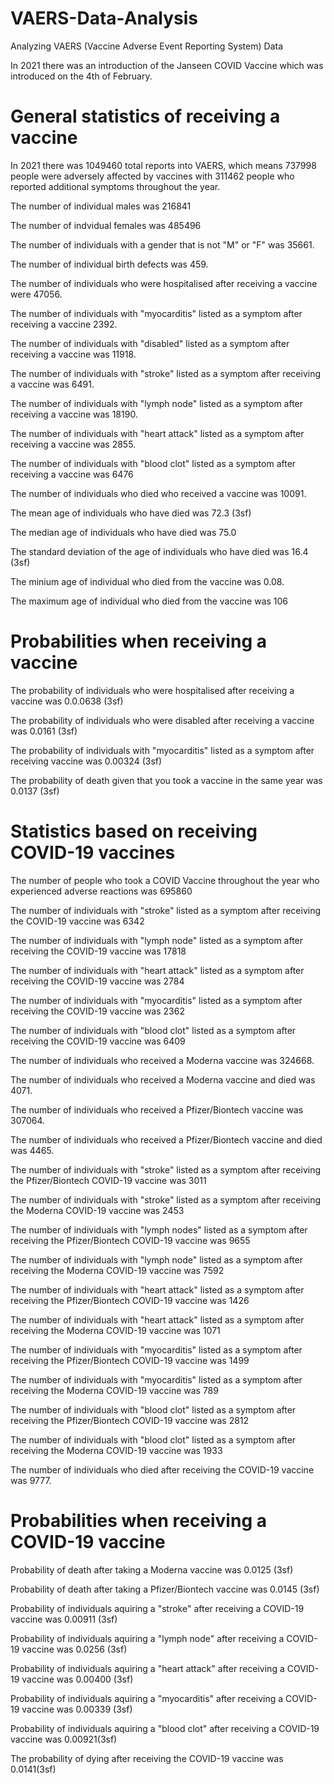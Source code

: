 # VAERS-Data-Analysis
Analyzing VAERS (Vaccine Adverse Event Reporting System) Data

In 2021 there was an introduction of the Janseen COVID Vaccine which was introduced on the 4th of February. 

# General statistics of receiving a vaccine

In 2021 there was 1049460 total reports into VAERS, which means 737998 people were adversely affected by vaccines with 311462 people who reported additional symptoms throughout the year. 

The number of individual males was 216841 

The number of indvidual females was 485496

The number of individuals with a gender that is not "M" or "F" was 35661.

The number of individual birth defects was 459.

The number of individuals who were hospitalised after receiving a vaccine were 47056. 

The number of individuals with "myocarditis" listed as a symptom after receiving a vaccine 2392.

The number of individuals with "disabled" listed as a symptom after receiving a vaccine was 11918.

The number of individuals with "stroke" listed as a symptom after receiving a vaccine was 6491.

The number of individuals with "lymph node" listed as a symptom after receiving a vaccine was 18190.

The number of individuals with "heart attack" listed as a symptom after receiving a vaccine was 2855.

The number of individuals with "blood clot" listed as a symptom after receiving a vaccine was 6476

The number of individuals who died who received a vaccine was 10091.

The mean age of individuals who have died was 72.3 (3sf)

The median age of individuals who have died was 75.0 

The standard deviation of the age of individuals who have died was 16.4 (3sf)

The minium age of individual who died from the vaccine was 0.08.

The maximum age of individual who died from the vaccine was 106

# Probabilities when receiving a vaccine

The probability of individuals who were hospitalised after receiving a vaccine was 0.0.0638 (3sf)

The probability of individuals who were disabled after receiving a vaccine was 0.0161 (3sf)

The probability of individuals with "myocarditis" listed as a symptom after receiving vaccine was 0.00324 (3sf)

The probability of death given that you took a vaccine in the same year was 0.0137 (3sf)

# Statistics based on receiving COVID-19 vaccines

The number of people who took a COVID Vaccine throughout the year who experienced adverse reactions  was 695860

The number of individuals with "stroke" listed as a symptom after receiving the COVID-19 vaccine was 6342

The number of individuals with "lymph node" listed as a symptom after receiving the COVID-19 vaccine was 17818

The number of individuals with "heart attack" listed as a symptom after receiving the COVID-19 vaccine was 2784

The number of individuals with "myocarditis" listed as a symptom after receiving the COVID-19 vaccine was 2362

The number of individuals with "blood clot" listed as a symptom after receiving the COVID-19 vaccine was 6409

The number of individuals who received a Moderna vaccine was 324668.

The number of individuals who received a Moderna vaccine and died was 4071.

The number of individuals who received a Pfizer/Biontech vaccine was 307064.

The number of individuals who received a Pfizer/Biontech vaccine and died was 4465.

The number of individuals with "stroke" listed as a symptom after receiving the Pfizer/Biontech COVID-19 vaccine was 3011

The number of individuals with "stroke" listed as a symptom after receiving the Moderna COVID-19 vaccine was 2453

The number of individuals with "lymph nodes" listed as a symptom after receiving the Pfizer/Biontech COVID-19 vaccine was 9655

The number of individuals with "lymph node" listed as a symptom after receiving the Moderna COVID-19 vaccine was 7592

The number of individuals with "heart attack" listed as a symptom after receiving the Pfizer/Biontech COVID-19 vaccine was 1426

The number of individuals with "heart attack" listed as a symptom after receiving the Moderna COVID-19 vaccine was 1071

The number of individuals with "myocarditis" listed as a symptom after receiving the Pfizer/Biontech COVID-19 vaccine was 1499

The number of individuals with "myocarditis" listed as a symptom after receiving the Moderna COVID-19 vaccine was 789

The number of individuals with "blood clot" listed as a symptom after receiving the Pfizer/Biontech COVID-19 vaccine was 2812

The number of individuals with "blood clot" listed as a symptom after receiving the Moderna COVID-19 vaccine was 1933

The number of individuals who died after receiving the COVID-19 vaccine was 9777.


# Probabilities when receiving a COVID-19 vaccine

Probability of death after taking a Moderna vaccine was 0.0125 (3sf)

Probability of death after taking a Pfizer/Biontech vaccine was 0.0145 (3sf)

Probability of individuals aquiring a "stroke" after receiving a COVID-19 vaccine was 0.00911 (3sf)

Probability of individuals aquiring a "lymph node" after receiving a COVID-19 vaccine was 0.0256 (3sf)

Probability of individuals aquiring a "heart attack" after receiving a COVID-19 vaccine was 0.00400 (3sf)

Probability of individuals aquiring a "myocarditis" after receiving a COVID-19 vaccine was 0.00339 (3sf)

Probability of individuals aquiring a "blood clot" after receiving a COVID-19 vaccine was 0.00921(3sf)

The probability of dying after receiving the COVID-19 vaccine was 0.0141(3sf)



